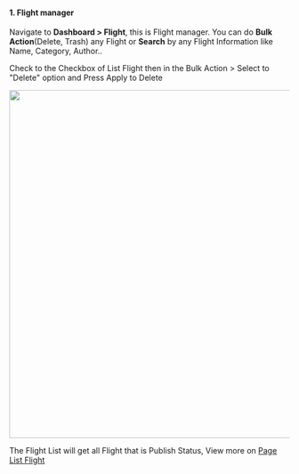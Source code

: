 <h4>1. Flight manager</h4>
<p>Navigate to <strong>Dashboard &gt; Flight</strong>, this is Flight manager. You can do <strong>Bulk Action</strong>(Delete, Trash) any Flight or <strong>Search</strong> by any Flight Information like Name, Category, Author..</p>
<p>Check to the Checkbox of List Flight then in the Bulk Action &gt; Select to "Delete" option and Press Apply to Delete</p>
<p><a href="/uploads/0000/1/2021/08/13/flight.png"><img src="" alt="" width="1338" height="626" /></a></p>
<p>The Flight List will get all Flight that is Publish Status, View more on <a href="http://mytravel.bookingcore.org/flight" target="_blank" rel="noopener">Page List Flight</a></p>